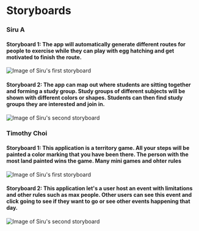 # Storyboards
### Siru A
#### Storyboard 1: The app will automatically generate different routes for people to exercise while they can play with egg hatching and get motivated to finish the route. 
![Image of Siru's first storyboard](https://github.com/princevietle/COGS121/blob/master/storyboards/storyboard%201.jpg)
#### Storyboard 2: The app can map out where students are sitting together and forming a study group. Study groups of different subjects will be shown with different colors or shapes. Students can then find study groups they are interested and join in.
![Image of Siru's second storyboard](https://github.com/princevietle/COGS121/blob/master/storyboards/storyboard%202.jpg)

### Timothy Choi
#### Storyboard 1: This application is a territory game. All your steps will be painted a color marking that you have been there. The person with the most land painted wins the game. Many mini games and ohter rules
![Image of Siru's first storyboard](https://github.com/princevietle/COGS121/blob/master/storyboards/17838759_10211115839545294_2750760_o.jpg)
#### Storyboard 2: This application let's a user host an event with limitations and other rules such as max people. Other users can see this event and click going to see if they want to go or see other events happening that day. 
![Image of Siru's second storyboard](https://github.com/princevietle/COGS121/blob/master/storyboards/17858449_10211115839105283_2047562010_o.jpg)
